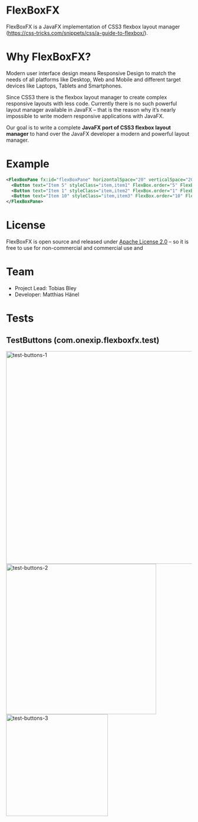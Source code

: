 # FlexBoxFX
FlexBoxFX is a JavaFX implementation of CSS3 flexbox layout manager (https://css-tricks.com/snippets/css/a-guide-to-flexbox/).


# Why FlexBoxFX? #
Modern user interface design means Responsive Design to match the needs of all platforms like Desktop, Web and Mobile and different target devices like Laptops, Tablets and Smartphones.

Since CSS3 there is the flexbox layout manager to create complex responsive layouts with less code. Currently there is no such powerful layout manager available in JavaFX – that is the reason why it’s nearly impossible to write modern responsive applications with JavaFX.

Our goal is to write a complete **JavaFX port of CSS3 flexbox layout manager** to hand over the JavaFX developer a modern and powerful layout manager.


# Example #
```xml
<FlexBoxPane fx:id="flexBoxPane" horizontalSpace="20" verticalSpace="20" styleClass="flex-pane" direction="ROW"> 
  <Button text="Item 5" styleClass="item,item1" FlexBox.order="5" FlexBox.grow="1"></Button>
  <Button text="Item 1" styleClass="item,item2" FlexBox.order="1" FlexBox.grow="2"></Button> 
  <Button text="Item 10" styleClass="item,item3" FlexBox.order="10" FlexBox.grow="1"></Button> 
</FlexBoxPane>
```


# License #
FlexBoxFX is open source and released under [Apache License 2.0](https://www.apache.org/licenses/LICENSE-2.0) –  so it is free to use for non-commercial and commercial use and

# Team #
* Project Lead: Tobias Bley
* Developer: Matthias Hänel

# Tests #

## TestButtons (com.onexip.flexboxfx.test) ##

<img width="576" alt="test-buttons-1" src="https://cloud.githubusercontent.com/assets/2484805/26397621/3448ca04-4077-11e7-883e-7613c89e8306.png">
<img width="407" alt="test-buttons-2" src="https://cloud.githubusercontent.com/assets/2484805/26397620/34480628-4077-11e7-94d0-572b8e817dbf.png">
<img width="276" alt="test-buttons-3" src="https://cloud.githubusercontent.com/assets/2484805/26397619/34480fba-4077-11e7-9c51-296374cb1809.png">


